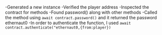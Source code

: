 -Generated a new instance
-Verified the player address
-Inspected the contract for methods
-Found password() along with other methods
-Called the method using `await contract.password()` and it returned the password ethernaut0
-In order to authenticate the function, I used `await contract.authenticate("ethernaut0,{from:player})`
